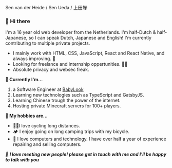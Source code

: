 Sen van der Heide / Sen Ueda / 上田蟬

### 👋 Hi there 

I'm a 16 year old web developer from the Netherlands. I'm half-Dutch & half-Japanese, so I can speak Dutch, Japanese and English! I'm currently contributing to multiple private projects. 

- I mainly work with HTML, CSS, JavaScript, React and React Native, and always improving. 👾
- Looking for freelance and internship oppertunities. 🧑‍💻
- Absolute privacy and websec freak.


<strong>🔭 Currently I'm...</strong>

  1. a Software Engineer at <a href="https://www.babylook.mom/">BabyLook</a>
  2. Learning new technologies such as TypeScript and GatsbyJS.
  3. Learning Chinese trough the power of the internet.
  4. Hosting private Minecraft servers for 100+ players.

<strong>👀  My hobbies are...</strong>

  - 🚴‍♂️I love cycling long distances.
  - 🏕 I enjoy going on long camping trips with my bicycle. 
  - 💾 I love computers and technology. I have over half a year of experience repairing and selling computers. 



<em>🚀 <b>I love meeting new people! please get in touch with me and I'll be happy to talk with you</b></em>
